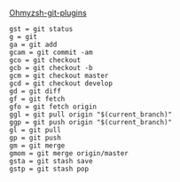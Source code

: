[Ohmyzsh-git-plugins](https://github.com/ohmyzsh/ohmyzsh/tree/master/plugins/git/)

```
gst = git status
g = git
ga = git add
gcam = git commit -am 
gco = git checkout
gcb = git checkout -b
gcm = git checkout master
gcd = git checkout develop
gd = git diff
gf = git fetch
gfo = git fetch origin
ggl = git pull origin "$(current_branch)"
ggp = git push origin "$(current_branch)"
gl = git pull
gp = git push
gm = git merge
gmom = git merge origin/master
gsta = git stash save
gstp = git stash pop
```

